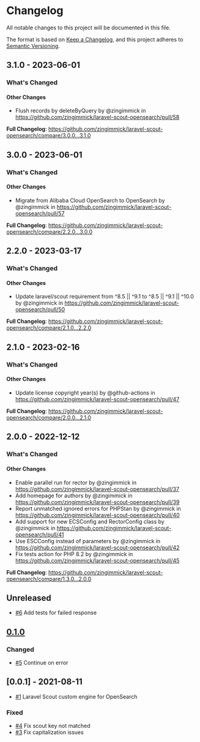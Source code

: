 # Changelog

All notable changes to this project will be documented in this file.

The format is based on [Keep a Changelog](https://keepachangelog.com/en/1.0.0/),
and this project adheres to [Semantic Versioning](https://semver.org/spec/v2.0.0.html).

<!-- changelog-linker -->
## 3.1.0 - 2023-06-01

<!-- Release notes generated using configuration in .github/release.yml at 3.x -->
### What's Changed

#### Other Changes

- Flush records by deleteByQuery by @zingimmick in https://github.com/zingimmick/laravel-scout-opensearch/pull/58

**Full Changelog**: https://github.com/zingimmick/laravel-scout-opensearch/compare/3.0.0...3.1.0

## 3.0.0 - 2023-06-01

<!-- Release notes generated using configuration in .github/release.yml at 3.x -->
### What's Changed

#### Other Changes

- Migrate from Alibaba Cloud OpenSearch to OpenSearch by @zingimmick in https://github.com/zingimmick/laravel-scout-opensearch/pull/57

**Full Changelog**: https://github.com/zingimmick/laravel-scout-opensearch/compare/2.2.0...3.0.0

## 2.2.0 - 2023-03-17

<!-- Release notes generated using configuration in .github/release.yml at 2.x -->
### What's Changed

#### Other Changes

- Update laravel/scout requirement from ^8.5 || ^9.1 to ^8.5 || ^9.1 || ^10.0 by @zingimmick in https://github.com/zingimmick/laravel-scout-opensearch/pull/50

**Full Changelog**: https://github.com/zingimmick/laravel-scout-opensearch/compare/2.1.0...2.2.0

## 2.1.0 - 2023-02-16

<!-- Release notes generated using configuration in .github/release.yml at 2.x -->
### What's Changed

#### Other Changes

- Update license copyright year(s) by @github-actions in https://github.com/zingimmick/laravel-scout-opensearch/pull/47

**Full Changelog**: https://github.com/zingimmick/laravel-scout-opensearch/compare/2.0.0...2.1.0

## 2.0.0 - 2022-12-12

<!-- Release notes generated using configuration in .github/release.yml at 2.x -->
### What's Changed

#### Other Changes

- Enable parallel run for rector by @zingimmick in https://github.com/zingimmick/laravel-scout-opensearch/pull/37
- Add homepage for authors by @zingimmick in https://github.com/zingimmick/laravel-scout-opensearch/pull/39
- Report unmatched ignored errors for PHPStan by @zingimmick in https://github.com/zingimmick/laravel-scout-opensearch/pull/40
- Add support for new ECSConfig and RectorConfig class by @zingimmick in https://github.com/zingimmick/laravel-scout-opensearch/pull/41
- Use ESCConfig instead of parameters by @zingimmick in https://github.com/zingimmick/laravel-scout-opensearch/pull/42
- Fix tests action for PHP 8.2 by @zingimmick in https://github.com/zingimmick/laravel-scout-opensearch/pull/45

**Full Changelog**: https://github.com/zingimmick/laravel-scout-opensearch/compare/1.3.0...2.0.0

## Unreleased

- [#6](https://github.com/zingimmick/laravel-scout-opensearch/pull/6) Add tests for failed response

## [0.1.0](https://github.com/zingimmick/laravel-scout-opensearch/compare/0.0.1...0.1.0)

### Changed

- [#5](https://github.com/zingimmick/laravel-scout-opensearch/pull/5) Continue on error

## [0.0.1] - 2021-08-11

- [#1](https://github.com/zingimmick/laravel-scout-opensearch/pull/1) Laravel Scout custom engine for OpenSearch

### Fixed

- [#4](https://github.com/zingimmick/laravel-scout-opensearch/pull/4) Fix scout key not matched
- [#3](https://github.com/zingimmick/laravel-scout-opensearch/pull/3) Fix capitalization issues

